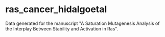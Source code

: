 # ras_cancer_hidalgoetal
Data generated for the manuscript "A Saturation Mutagenesis Analysis of the Interplay Between Stability and Activation in Ras".
